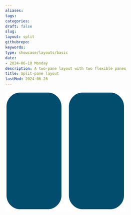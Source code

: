 ```yaml
---
aliases: 
tags:
categories:
draft: false
slug: 
layout: split
githubrepo: 
keywords: 
type: showcase/layouts/basic
date:
- 2024-06-10 Monday
description: A two-pane layout with two flexible panes
title: Split-pane layout
lastMod: 2024-06-26
---
```

![layout-split-pane.png](/assets/layout-split-pane_1719437118553_0.png)
